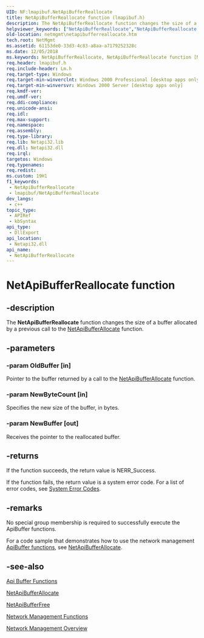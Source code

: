 ```yaml
---
UID: NF:lmapibuf.NetApiBufferReallocate
title: NetApiBufferReallocate function (lmapibuf.h)
description: The NetApiBufferReallocate function changes the size of a buffer allocated by a previous call to the NetApiBufferAllocate function.
helpviewer_keywords: ["NetApiBufferReallocate","NetApiBufferReallocate function [Network Management]","_win32_netapibufferreallocate","lmapibuf/NetApiBufferReallocate","netmgmt.netapibufferreallocate"]
old-location: netmgmt\netapibufferreallocate.htm
tech.root: NetMgmt
ms.assetid: 61153de0-33d3-4c83-a8aa-a7179252328c
ms.date: 12/05/2018
ms.keywords: NetApiBufferReallocate, NetApiBufferReallocate function [Network Management], _win32_netapibufferreallocate, lmapibuf/NetApiBufferReallocate, netmgmt.netapibufferreallocate
req.header: lmapibuf.h
req.include-header: Lm.h
req.target-type: Windows
req.target-min-winverclnt: Windows 2000 Professional [desktop apps only]
req.target-min-winversvr: Windows 2000 Server [desktop apps only]
req.kmdf-ver: 
req.umdf-ver: 
req.ddi-compliance: 
req.unicode-ansi: 
req.idl: 
req.max-support: 
req.namespace: 
req.assembly: 
req.type-library: 
req.lib: Netapi32.lib
req.dll: Netapi32.dll
req.irql: 
targetos: Windows
req.typenames: 
req.redist: 
ms.custom: 19H1
f1_keywords:
 - NetApiBufferReallocate
 - lmapibuf/NetApiBufferReallocate
dev_langs:
 - c++
topic_type:
 - APIRef
 - kbSyntax
api_type:
 - DllExport
api_location:
 - Netapi32.dll
api_name:
 - NetApiBufferReallocate
---
```


# NetApiBufferReallocate function


## -description

The 
				<b>NetApiBufferReallocate</b> function changes the size of a buffer allocated by a previous call to the 
<a href="/windows/desktop/api/lmapibuf/nf-lmapibuf-netapibufferallocate">NetApiBufferAllocate</a> function.

## -parameters

### -param OldBuffer [in]

Pointer to the buffer returned by a call to the 
<a href="/windows/desktop/api/lmapibuf/nf-lmapibuf-netapibufferallocate">NetApiBufferAllocate</a> function.

### -param NewByteCount [in]

Specifies the new size of the buffer, in bytes.

### -param NewBuffer [out]

Receives the pointer to the reallocated buffer.

## -returns

If the function succeeds, the return value is NERR_Success.

If the function fails, the return value is a system error code. For a list of error codes, see 
<a href="/windows/desktop/Debug/system-error-codes">System Error Codes</a>.

## -remarks

No special group membership is required to successfully execute the ApiBuffer functions.

For a code sample that demonstrates how to use the network management 
<a href="/windows/desktop/NetMgmt/apibuffer-functions">ApiBuffer functions</a>, see 
<a href="/windows/desktop/api/lmapibuf/nf-lmapibuf-netapibufferallocate">NetApiBufferAllocate</a>.

## -see-also

<a href="/windows/desktop/NetMgmt/apibuffer-functions">Api Buffer
		  Functions</a>



<a href="/windows/desktop/api/lmapibuf/nf-lmapibuf-netapibufferallocate">NetApiBufferAllocate</a>



<a href="/windows/desktop/api/lmapibuf/nf-lmapibuf-netapibufferfree">NetApiBufferFree</a>



<a href="/windows/desktop/NetMgmt/network-management-functions">Network
		  Management Functions</a>



<a href="/windows/desktop/NetMgmt/network-management">Network Management
		  Overview</a>